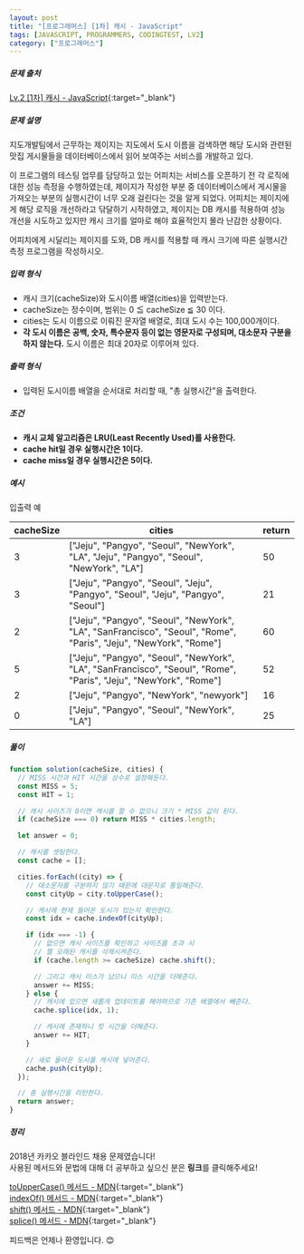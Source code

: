 ```yaml
---
layout: post
title: "[프로그래머스] [1차] 캐시 - JavaScript"
tags: [JAVASCRIPT, PROGRAMMERS, CODINGTEST, LV2]
category: ["프로그래머스"]
---
```


##### 문제 출처

[Lv.2 [1차] 캐시 - JavaScript](https://school.programmers.co.kr/learn/courses/30/lessons/17680?language=javascript){:target="\_blank"}

##### 문제 설명

지도개발팀에서 근무하는 제이지는 지도에서 도시 이름을 검색하면 해당 도시와 관련된 맛집 게시물들을 데이터베이스에서 읽어 보여주는 서비스를 개발하고 있다.

이 프로그램의 테스팅 업무를 담당하고 있는 어피치는 서비스를 오픈하기 전 각 로직에 대한 성능 측정을 수행하였는데, 제이지가 작성한 부분 중 데이터베이스에서 게시물을 가져오는 부분의 실행시간이 너무 오래 걸린다는 것을 알게 되었다.
어피치는 제이지에게 해당 로직을 개선하라고 닦달하기 시작하였고, 제이지는 DB 캐시를 적용하여 성능 개선을 시도하고 있지만 캐시 크기를 얼마로 해야 효율적인지 몰라 난감한 상황이다.

어피치에게 시달리는 제이지를 도와, DB 캐시를 적용할 때 캐시 크기에 따른 실행시간 측정 프로그램을 작성하시오.

##### 입력 형식

- 캐시 크기(cacheSize)와 도시이름 배열(cities)을 입력받는다.
- cacheSize는 정수이며, 범위는 0 ≦ cacheSize ≦ 30 이다.
- cities는 도시 이름으로 이뤄진 문자열 배열로, 최대 도시 수는 100,000개이다.
- **각 도시 이름은 공백, 숫자, 특수문자 등이 없는 영문자로 구성되며, 대소문자 구분을 하지 않는다.** 도시 이름은 최대 20자로 이루어져 있다.

##### 출력 형식

- 입력된 도시이름 배열을 순서대로 처리할 때, "총 실행시간"을 출력한다.

##### 조건

- **캐시 교체 알고리즘은 LRU(Least Recently Used)를 사용한다.**
- **cache hit일 경우 실행시간은 1이다.**
- **cache miss일 경우 실행시간은 5이다.**

##### 예시

입출력 예

| cacheSize | cities                                                                                                            | return |
| --------- | ----------------------------------------------------------------------------------------------------------------- | ------ |
| 3         | ["Jeju", "Pangyo", "Seoul", "NewYork", "LA", "Jeju", "Pangyo", "Seoul", "NewYork", "LA"]                          | 50     |
| 3         | ["Jeju", "Pangyo", "Seoul", "Jeju", "Pangyo", "Seoul", "Jeju", "Pangyo", "Seoul"]                                 | 21     |
| 2         | ["Jeju", "Pangyo", "Seoul", "NewYork", "LA", "SanFrancisco", "Seoul", "Rome", "Paris", "Jeju", "NewYork", "Rome"] | 60     |
| 5         | ["Jeju", "Pangyo", "Seoul", "NewYork", "LA", "SanFrancisco", "Seoul", "Rome", "Paris", "Jeju", "NewYork", "Rome"] | 52     |
| 2         | ["Jeju", "Pangyo", "NewYork", "newyork"]                                                                          | 16     |
| 0         | ["Jeju", "Pangyo", "Seoul", "NewYork", "LA"]                                                                      | 25     |

##### 풀이

```javascript
function solution(cacheSize, cities) {
  // MISS 시간과 HIT 시간을 상수로 설정해둔다.
  const MISS = 5;
  const HIT = 1;

  // 캐시 사이즈가 0이면 캐시를 할 수 없으니 크기 * MISS 값이 된다.
  if (cacheSize === 0) return MISS * cities.length;

  let answer = 0;

  // 캐시를 셋팅한다.
  const cache = [];

  cities.forEach((city) => {
    // 대소문자를 구분하지 않기 때문에 대문자로 통일해준다.
    const cityUp = city.toUpperCase();

    // 캐시에 현제 들어온 도시가 있는지 확인한다.
    const idx = cache.indexOf(cityUp);

    if (idx === -1) {
      // 없으면 캐시 사이즈를 확인하고 사이즈를 초과 시
      // 젤 오래된 캐시를 삭제시켜준다.
      if (cache.length >= cacheSize) cache.shift();

      // 그리고 캐시 미스가 났으니 미스 시간을 더해준다.
      answer += MISS;
    } else {
      // 캐시에 있으면 새롭게 업데이트를 해야하므로 기존 배열에서 빼준다.
      cache.splice(idx, 1);

      // 캐시에 존재하니 힛 시간을 더해준다.
      answer += HIT;
    }

    // 새로 들어온 도시를 캐시에 넣어준다.
    cache.push(cityUp);
  });

  // 총 실행시간을 리턴한다.
  return answer;
}
```

##### 정리

2018년 카카오 블라인드 채용 문제였습니다!<br/>
사용된 메서드와 문법에 대해 더 공부하고 싶으신 분은 **링크**를 클릭해주세요!

[toUpperCase() 메서드 - MDN](https://developer.mozilla.org/ko/docs/Web/JavaScript/Reference/Global_Objects/String/toUpperCase){:target="\_blank"}<br />
[indexOf() 메서드 - MDN](https://developer.mozilla.org/ko/docs/Web/JavaScript/Reference/Global_Objects/Array/indexOf){:target="\_blank"}<br />
[shift() 메서드 - MDN](https://developer.mozilla.org/ko/docs/Web/JavaScript/Reference/Global_Objects/Array/shift){:target="\_blank"}<br />
[splice() 메서드 - MDN](https://developer.mozilla.org/ko/docs/Web/JavaScript/Reference/Global_Objects/Array/splice){:target="\_blank"}<br />

피드백은 언제나 환영입니다. 😊
